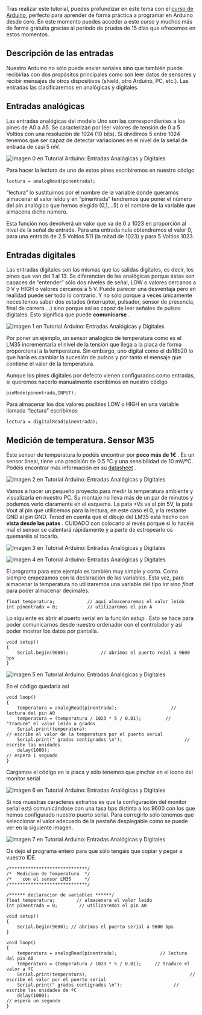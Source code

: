 Tras realizar este tutorial, puedes profundizar en este tema con el [curso de Arduino](https://openwebinars.net/cursos/arduino/), perfecto para aprender de forma práctica a programar en Arduino desde cero. En este momento puedes acceder a este curso y muchos más de forma gratuita gracias al periodo de prueba de 15 días que ofrecemos en estos momentos.

## Descripción de las entradas

Nuestro Arduino no sólo puede enviar señales sino que también puede recibirlas con dos propósitos principales como son leer datos de sensores y recibir mensajes de otros dispositivos (shield, otro Arduino, PC, etc.). Las entradas las clasificaremos en analógicas y digitales.

## Entradas analógicas

Las entradas analógicas del modelo Uno son las correspondientes a los pines de A0 a A5. Se caracterizan por leer valores de tensión de 0 a 5 Voltios con una resolución de 1024 (10 bits). Si dividimos 5 entre 1024 tenemos que ser capaz de detectar variaciones en el nivel de la señal de entrada de casi 5 mV.

![Imagen 0 en Tutorial Arduino: Entradas Analógicas y Digitales](/home/gigante/Dropbox/apuntes/Arduino/img05/ecec0a8be06a680736a48b38cab4f393.webp)

Para hacer la lectura de uno de estos pines escribiremos en nuestro código

```
lectura = analogRead(pinentrada);
```

“lectura” lo sustituimos por el nombre de la variable donde queramos almacenar el valor leído y en “pinentrada” tendremos que poner el número del pin analógico que hemos elegido (0,1,...5) o el nombre de la variable que almacena dicho número.

Esta función nos devolverá un valor que va de 0 a 1023 en proporción al nivel de la señal de entrada. Para una entrada nula obtendremos el valor 0, para una entrada de 2.5 Voltios 511 (la mitad de 1023) y para 5 Voltios 1023.



## Entradas digitales

Las entradas digitales son las mismas que las salidas digitales, es decir, los pines que van del 1 al 13. Se diferencian de las analógicas porque éstas son capaces de “entender” sólo dos niveles de señal, LOW o valores cercanos a 0 V y HIGH o valores cercanos a 5 V. Puede parecer una desventaja pero en realidad puede ser todo lo contrario. Y no sólo porque a veces únicamente necesitemos saber dos estados (interruptor, pulsador, sensor de presencia, final de carrera....) sino porque así es capaz de leer señales de pulsos digitales. Esto significa que puede **comunicarse** .

![Imagen 1 en Tutorial Arduino: Entradas Analógicas y Digitales](/home/gigante/Dropbox/apuntes/Arduino/img05/9fb141e8030d0e5c342703a990f121c0.webp)

Por poner un ejemplo, un sensor analógico de temperatura como es el LM35 incrementaría el nivel de la tensión que llega a la placa de forma proporcional a la temperatura. Sin embargo, uno digital como el ds18b20 lo que haría es cambiar la sucesión de pulsos y por tanto el mensaje que contiene el valor de la temperatura.

Aunque los pines digitales por defecto vienen configurados como entradas, si queremos hacerlo manualmente escribimos en nuestro código

```
pinMode(pinentrada,INPUT);
```

Para almacenar los dos valores posibles LOW o HIGH en una variable llamada “lectura” escribimos

```
lectura = digitalRead(pinentrada);
```

## Medición de temperatura. Sensor M35

Este sensor de temperatura lo podéis encontrar por **poco más de 1€** . Es un sensor lineal, tiene una precisión de 0.5 ºC y una sensibilidad de 10 mV/ºC. Podéis encontrar más información en su [datasheet](http://www.ti.com/lit/ds/symlink/lm35.pdf) .

![Imagen 2 en Tutorial Arduino: Entradas Analógicas y Digitales](/home/gigante/Dropbox/apuntes/Arduino/img05/718030b2a8bbc2bc1e2694d8899a339f.webp)

 

Vamos a hacer un pequeño proyecto para medir la temperatura ambiente y visualizarla en nuestro PC. Su montaje no lleva más de un par de minutos y podemos verlo claramente en el esquema. La pata +Vs va al pin 5V, la pata Vout al pin que utilicemos para la lectura, en este caso el 0, y la restante GND al pin GND. Tened en cuenta que el dibujo del LM35 está hecho con **vista desde las patas** . CUIDADO con colocarlo al revés porque si lo hacéis mal el sensor se calentará rápidamente y a parte de estropearlo os quemaréis al tocarlo.

![Imagen 3 en Tutorial Arduino: Entradas Analógicas y Digitales](/home/gigante/Dropbox/apuntes/Arduino/img05/c56127504c4d982538a48295888fe003.webp)

![Imagen 4 en Tutorial Arduino: Entradas Analógicas y Digitales](/home/gigante/Dropbox/apuntes/Arduino/img05/0e72390848231461deac3688ea0d6a74.webp)

El programa para este ejemplo es también muy simple y corto. Como siempre empezamos con la declaración de las variables. Esta vez, para almacenar la temperatura no utilizaremos una variable del tipo *int* sino *float* para poder almacenar decimales.

```
float temperatura;            // aquí almacenaremos el valor leído
int pinentrada = 0;           // utilizaremos el pin A
```

Lo siguiente es abrir el puerto serial en la función *setup* . Ésto se hace para poder comunicarnos desde nuestro ordenador con el controlador y así poder mostrar los datos por pantalla.

```
void setup()
{
    Serial.begin(9600);            // abrimos el puerto reial a 9600 bps
}
```

![Imagen 5 en Tutorial Arduino: Entradas Analógicas y Digitales](/home/gigante/Dropbox/apuntes/Arduino/img05/19657dbff2454d21c033aafc67f7526d.webp)

En el código quedaría así

```
void loop()
{
    temperatura = analogRead(pinentrada);                    // lectura del pin A0
    temperatura = (temperatura / 1023 * 5 / 0.01);         // "traduce" el valor leído a grados
    Serial.print(temperatura);                                         // escribe el valor de la temperatura por el puerto serial
    Serial.print(" grados centigrados \n");                       // escribe las unidades
    delay(1000);                                                             // espera 1 segundo
}  
```

Cargamos el código en la placa y sólo tenemos que pinchar en el icono del monitor serial

![Imagen 6 en Tutorial Arduino: Entradas Analógicas y Digitales](/home/gigante/Dropbox/apuntes/Arduino/img05/3ae7b3b11d350fd67f32dc767243c6ff.webp)

Si nos muestras caracteres extraños es que la configuración del monitor serial está comunicándose con una tasa bps distinta a los 9600 con los que hemos configurado nuestro puerto serial. Para corregirlo sólo tenemos que seleccionar el valor adecuado de la pestaña desplegable como se puede ver en la siguiente imagen.

![Imagen 7 en Tutorial Arduino: Entradas Analógicas y Digitales](/home/gigante/Dropbox/apuntes/Arduino/img05/97b0268383010017947a595a4dc1c5ac.webp)

Os dejo el programa entero para que sólo tengáis que copiar y pegar a vuestro IDE.

```
/*****************************/
/*  Medicion de Temperatura  */
/*    con el sensor LM35     */
/*****************************/

/****** declaracion de variables ******/
float temperatura;        // almacenara el valor leido
int pinentrada = 0;        // utilizaremos el pin A0

void setup()
{
    Serial.begin(9600); // abrimos el puerto serial a 9600 bps
}

void loop()
{
    temperatura = analogRead(pinentrada);                // lectura del pin A0
    temperatura = (temperatura / 1023 * 5 / 0.01);     // traduce el valor a ºC
    Serial.print(temperatura);                                      // escribe el valor por el puerto serial
    Serial.print(" grados centigrados \n");                   // escribe las unidades de ºC
    delay(1000);                                                         // espera un segundo
}  
```

 